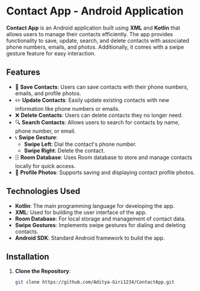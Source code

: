 # Contact App - Android Application

**Contact App** is an Android application built using **XML** and **Kotlin** that allows users to manage their contacts efficiently. The app provides functionality to save, update, search, and delete contacts with associated phone numbers, emails, and photos. Additionally, it comes with a swipe gesture feature for easy interaction.

## Features

- 📝 **Save Contacts**: Users can save contacts with their phone numbers, emails, and profile photos.
- ✏️ **Update Contacts**: Easily update existing contacts with new information like phone numbers or emails.
- ❌ **Delete Contacts**: Users can delete contacts they no longer need.
- 🔍 **Search Contacts**: Allows users to search for contacts by name, phone number, or email.
- 📞 **Swipe Gesture**: 
  - **Swipe Left**: Dial the contact's phone number.
  - **Swipe Right**: Delete the contact.
- 🗄️ **Room Database**: Uses Room database to store and manage contacts locally for quick access.
- 📸 **Profile Photos**: Supports saving and displaying contact profile photos.

## Technologies Used

- **Kotlin**: The main programming language for developing the app.
- **XML**: Used for building the user interface of the app.
- **Room Database**: For local storage and management of contact data.
- **Swipe Gestures**: Implements swipe gestures for dialing and deleting contacts.
- **Android SDK**: Standard Android framework to build the app.

## Installation

1. **Clone the Repository**:

   ```bash
   git clone https://github.com/Aditya-Giri1234/ContactApp.git
